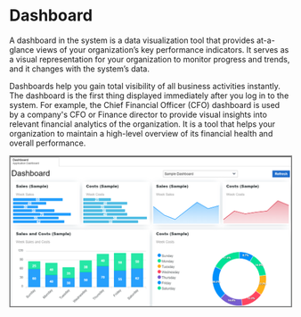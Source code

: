 # Dashboard

A dashboard in the system is a data visualization tool that provides at-a-glance views of your organization’s key performance indicators. It serves as a visual representation for your organization to monitor progress and trends, and it changes with the system’s data.



Dashboards help you gain total visibility of all business activities instantly. The dashboard is the first thing displayed immediately after you log in to the system. For example, the Chief Financial Officer (CFO) dashboard is used by a company's CFO or Finance director to provide visual insights into relevant financial analytics of the organization. It is a tool that helps your organization to maintain a high-level overview of its financial health and overall performance.

<img src="images/end_user_images/sample_dashboard.png" alt="Role form" style="border: 2px solid  gray;">